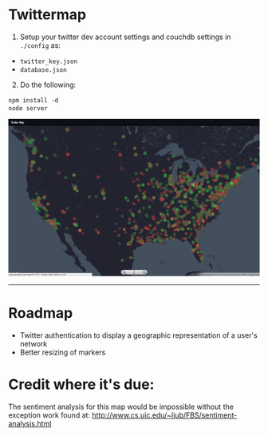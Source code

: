 # Twittermap

1. Setup your twitter dev account settings and couchdb settings in `./config` as:
  - `twitter_key.json`
  - `database.json`
2. Do the following:

```
npm install -d
node server
```

![Twittermap](https://github.com/nhunzaker/twittermap/raw/master/public/images/sample.png)

---

# Roadmap

- Twitter authentication to display a geographic representation of a user's network
- Better resizing of markers


# Credit where it's due:

The sentiment analysis for this map would be impossible without the exception work found at:
http://www.cs.uic.edu/~liub/FBS/sentiment-analysis.html